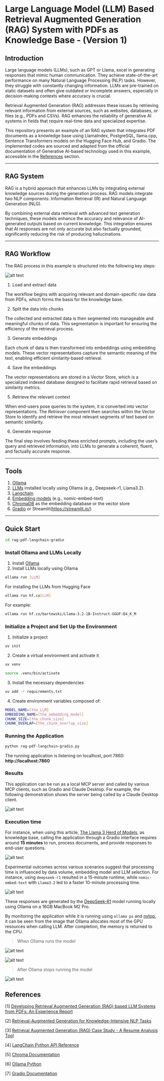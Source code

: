 # Large Language Model (LLM) Based Retrieval Augmented Generation (RAG) System with PDFs as Knowledge Base - (Version 1)

## Introduction

Large language models (LLMs), such as GPT or Llama, excel in generating responses that mimic human communication. They achieve state-of-the-art performance on many Natural Language Processing (NLP) tasks. However, they struggle with constantly changing information. LLMs are pre-trained on static datasets and often give outdated or incomplete answers, especially in decision-making contexts where accuracy is crucial.

Retrieval Augmented Generation (RAG) addresses these issues by retrieving relevant information from external sources, such as websites, databases, or files (e.g., PDFs and CSVs). RAG enhances the reliability of generative AI systems in fields that require real-time data and specialized expertise.

This repository presents an example of an RAG system that integrates PDF documents as a knowledge base using LlamaIndex, PostgreSQL, llama.cpp, Sentence Transformers models on the Hugging Face Hub, and Gradio. The implemented codes are sourced and adapted from the official documentation of Generative AI-based technology used in this example, accessible in the [References](#references) section.

---

## RAG System

RAG is a hybrid approach that enhances LLMs by integrating external knowledge sources during the generation process. RAG models integrate two NLP components: Information Retrieval (IR) and Natural Language Generation (NLG).

By combining external data retrieval with advanced text generation techniques, these models enhance the accuracy and relevance of AI-generated outputs based on current knowledge. This integration ensures that AI responses are not only accurate but also factually grounded, significantly reducing the risk of producing hallucinations.

---

## RAG Workflow

The RAG process in this example is structured into the following key steps:

![alt text](images/rag-workflow.png "RAG PDF Chatbot")

1. Load and extract data

The workflow begins with acquiring relevant and domain-specific raw data from PDFs, which forms the basis for the knowledge base.

2. Split the data into chunks

The collected and extracted data is then segmented into manageable and meaningful chunks of data. This segmentation is important for ensuring the efficiency of the retrieval process.

3. Generate embeddings

Each chunk of data is then transformed into embeddings using embedding models. These vector representations capture the semantic meaning of the text, enabling efficient similarity-based retrieval.

4. Save the embeddings

The vector representations are stored in a Vector Store, which is a specialized indexed database designed to facilitate rapid retrieval based on similarity metrics.

5. Retrieve the relevant context

When end-users pose queries to the system, it is converted into vector representations. The *Retriever* component then searches within the Vector Store to identify and retrieve the most relevant segments of text based on semantic similarity.

6. Generate response

The final step involves feeding these enriched prompts, including the user’s query and retrieved information, into LLMs to generate a coherent, fluent, and factually accurate response.

---

## Tools

1. [Ollama](https://ollama.com/)
2. [LLMs](https://ollama.com/search) installed locally using Ollama (e.g., Deepseek-r1, Llama3.2).
3. [Langchain](https://www.langchain.com/)
4. [Embedding models](https://ollama.com/blog/embedding-models) (e.g., nomic-embed-text)
5. [ChromaDB](https://github.com/chroma-core/chroma) as the embedding database or the vector store
6. [Gradio](https://www.gradio.app/) or Streamlit(https://streamlit.io/)

---

## Quick Start

```bash
cd rag-pdf-langchain-gradio
```

### Install Ollama and LLMs Locally

1. Install [Ollama](https://ollama.com/download)
2. Install LLMs locally using Ollama

```bash
ollama run [LLM]
```

For installing the LLMs from Hugging Face

```bash
ollama run hf.co[LLM]
```

For example:

```bash
ollama run hf.co/bartowski/Llama-3.2-1B-Instruct-GGUF:Q4_K_M
```

### Initialize a Project and Set Up the Environment

1. Initialize a project

```bash
uv init
```

2. Create a virtual environment and activate it

```bash
uv venv

source .venv/bin/activate
```

3. Install the necessary dependencies

```bash
uv add -r requirements.txt
```

4. Create environment variables composed of:

```bash
MODEL_NAME=[the_LLM]
EMBEDDING_NAME=[the_embedding_model]
CHUNK_SIZE=[the_chunk_size]
CHUNK_OVERLAP=[the_chunk_overlap_size]

```

### Running the Application

```bash
python rag-pdf-langchain-gradio.py
```

The running application is listening on localhost, port 7860: **http://localhost:7860**

### Results

This application can be run as a local MCP server and called by various MCP clients, such as Gradio and Claude Desktop. For example, the following demonstration shows the server being called by a Claude Desktop client.

![alt text](images/result_2.png "Claude Desktop Chatbot")

### Execution time

For instance, when using this article, [The Llama 3 Herd of Models](https://arxiv.org/abs/2407.21783), as knowledge base, calling the application through a Gradio interface requires around **15 minutes** to run, process documents, and provide responses to end-user questions.

![alt text](images/result_1.png "Gradio Chatbot")

Experimental outcomes across various scenarios suggest that processing time is influenced by data volume, embedding model and LLM selection. For instance, using `deepseek-r1` resulted in a 15-minute runtime, while `nomic-embed-text` with `Llama3.2` led to a faster 10-minute processing time.

![alt text](images/result_3.png "Gradio Chatbot")

These responses are generated by the [DeepSeek-R1](https://github.com/deepseek-ai/DeepSeek-R1) model running locally using Ollama on a 16GB MacBook M2 Pro.

By monitoring the application while it is running using `ollama ps` and [nvtop](https://github.com/Syllo/nvtop), it can be seen from the image that Ollama allocates most of the GPU resources when calling LLM. After completion, the memory is returned to the CPU.

> When Ollama runs the model

![alt text](images/time_1.png "Running an LLM using Ollama")

![alt text](images/time_2.png "Running an LLM using Ollama")

> After Ollama stops running the model

![alt text](images/time_3.png "Running an LLM using Ollama")

## References

[1] [Developing Retrieval Augmented Generation (RAG) based LLM Systems from PDFs: An Experience Report](https://arxiv.org/abs/2410.15944)

[2] [Retrieval-Augmented Generation for Knowledge-Intensive NLP Tasks](https://arxiv.org/abs/2005.11401)

[3] [Retrieval Augmented Generation (RAG) Case Study - A Resume Analysis Tool](https://app.readytensor.ai/publications/retrieval-augmented-generation-rag-case-study-a-resume-analysis-tool-g1E903d62F6L)

[4] [LangChain Python API Reference](https://python.langchain.com/api_reference/)

[5] [Chroma Documentation](https://docs.trychroma.com/docs/overview/introduction)

[6] [Ollama Python](https://github.com/ollama/ollama-python)

[7] [Gradio Documentation](https://www.gradio.app/docs)
